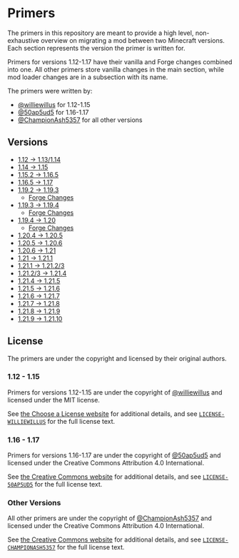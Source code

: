 # Primers

The primers in this repository are meant to provide a high level, non-exhaustive overview on migrating a mod between two Minecraft versions. Each section represents the version the primer is written for.

Primers for versions 1.12-1.17 have their vanilla and Forge changes combined into one. All other primers store vanilla changes in the main section, while mod loader changes are in a subsection with its name.

The primers were written by:
* [@williewillus](https://github.com/williewillus) for 1.12-1.15
* [@50ap5ud5](https://github.com/50ap5ud5) for 1.16-1.17
* [@ChampionAsh5357](https://github.com/ChampionAsh5357) for all other versions

## Versions

* [1.12 -> 1.13/1.14](./1.14/index.md)
* [1.14 -> 1.15](./1.15/index.md)
* [1.15.2 -> 1.16.5](./1.16.5/index.md)
* [1.16.5 -> 1.17](./1.17/index.md)
* [1.19.2 -> 1.19.3](./1.19.3/index.md)
    * [Forge Changes](./1.19.3/forge.md)
* [1.19.3 -> 1.19.4](./1.19.4/index.md)
    * [Forge Changes](./1.19.4/forge.md)
* [1.19.4 -> 1.20](./1.20/index.md)
    * [Forge Changes](./1.20/forge.md)
* [1.20.4 -> 1.20.5](./1.20.5/index.md)
* [1.20.5 -> 1.20.6](./1.20.6/index.md)
* [1.20.6 -> 1.21](./1.21/index.md)
* [1.21 -> 1.21.1](./1.21.1/index.md)
* [1.21.1 -> 1.21.2/3](./1.21.2/index.md)
* [1.21.2/3 -> 1.21.4](./1.21.4/index.md)
* [1.21.4 -> 1.21.5](./1.21.5/index.md)
* [1.21.5 -> 1.21.6](./1.21.6/index.md)
* [1.21.6 -> 1.21.7](./1.21.7/index.md)
* [1.21.7 -> 1.21.8](./1.21.8/index.md)
* [1.21.8 -> 1.21.9](./1.21.9/index.md)
* [1.21.9 -> 1.21.10](./1.21.10/index.md)

## License

The primers are under the copyright and licensed by their original authors.

### 1.12 - 1.15

Primers for versions 1.12-1.15 are under the copyright of [@williewillus](https://github.com/williewillus) and licensed under the MIT license.

See [the Choose a License website](https://choosealicense.com/licenses/mit/) for additional details, and see [`LICENSE-WILLIEWILLUS`](LICENSE-WILLIEWILLUS) for the full license text.

### 1.16 - 1.17

Primers for versions 1.16-1.17 are under the copyright of [@50ap5ud5](https://github.com/50ap5ud5) and licensed under the Creative Commons Attribution 4.0 International.

See [the Creative Commons website](https://creativecommons.org/licenses/by/4.0/) for additional details, and see [`LICENSE-50AP5UD5`](LICENSE-50AP5UD5) for the full license text.

### Other Versions

All other primers are under the copyright of [@ChampionAsh5357](https://github.com/ChampionAsh5357) and licensed under the Creative Commons Attribution 4.0 International.

See [the Creative Commons website](https://creativecommons.org/licenses/by/4.0/) for additional details, and see [`LICENSE-CHAMPIONASH5357`](LICENSE-CHAMPIONASH5357) for the full license text.
